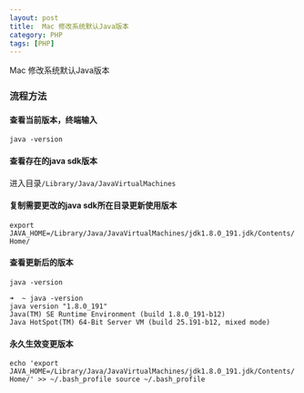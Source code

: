 ```yaml
---
layout: post
title:  Mac 修改系统默认Java版本
category: PHP 
tags: [PHP]
---
```


Mac 修改系统默认Java版本
### 流程方法

#### 查看当前版本，终端输入  
`java -version`

#### 查看存在的java sdk版本
进入目录`/Library/Java/JavaVirtualMachines`


#### 复制需要更改的java sdk所在目录更新使用版本
`export JAVA_HOME=/Library/Java/JavaVirtualMachines/jdk1.8.0_191.jdk/Contents/Home/`

#### 查看更新后的版本
`java -version`

```$xslt
➜  ~ java -version
java version "1.8.0_191"
Java(TM) SE Runtime Environment (build 1.8.0_191-b12)
Java HotSpot(TM) 64-Bit Server VM (build 25.191-b12, mixed mode)
```

#### 永久生效变更版本
`echo 'export JAVA_HOME=/Library/Java/JavaVirtualMachines/jdk1.8.0_191.jdk/Contents/Home/' >> ~/.bash_profile source ~/.bash_profile
`





















